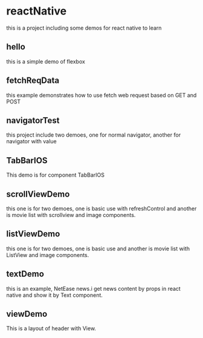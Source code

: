 reactNative
=======================
this is a project including some demos for react native to learn

hello
-----------------------
this is a simple demo of flexbox

fetchReqData
-----------------------
this example demonstrates  how to use fetch web request based on GET and POST

navigatorTest
-----------------------
this project include two demoes, one for normal navigator, another for navigator with value

TabBarIOS
-----------------------
This demo is for component TabBarIOS

scrollViewDemo
-----------------------
this one is for two demoes, one is basic use with refreshControl and another is movie  list with scrollview and image components. 

listViewDemo
-----------------------
this one is for two demoes, one is basic use and another is movie list with ListView and image components. 

textDemo
-----------------------
this is an example, NetEase news.i get news content by props in react native and show it by Text component. 

viewDemo
-----------------------
This is a layout of header with View.






